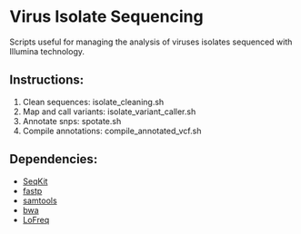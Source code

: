 # Virus Isolate Sequencing

Scripts useful for managing the analysis of viruses isolates sequenced with Illumina technology.

## Instructions:

1) Clean sequences: isolate_cleaning.sh
2) Map and call variants: isolate_variant_caller.sh
3) Annotate snps: spotate.sh
4) Compile annotations: compile_annotated_vcf.sh

## Dependencies:

* [SeqKit](https://bioinf.shenwei.me/seqkit/)
* [fastp](https://github.com/OpenGene/fastp)
* [samtools](https://github.com/samtools/samtools)
* [bwa](https://github.com/lh3/bwa)
* [LoFreq](https://csb5.github.io/lofreq/)
